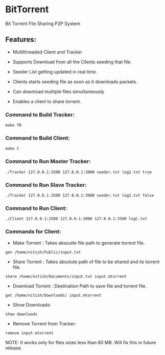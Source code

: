 # BitTorrent
Bit Torrent File Sharing P2P System

## Features:

* Multithreaded Client and Tracker

* Supports Download from all the Cilents seeding that file.

* Seeder List getting updated in real time.

* Clients starts seeding file as soon as it downloads packets.

* Can download multiple files simultaneously

* Enables a client to share torrent.

### Command to Build Tracker:

`make TR`

### Command to Build Client:

`make C`

### Command to Run Master Tracker:

`./Tracker 127.0.0.1:3500 127.0.0.1:3000 seeder.txt log2.txt true`


### Command to Run Slave Tracker:

`./Tracker 127.0.0.1:3500 127.0.0.1:3000 seeder.txt log2.txt false`


### Command to Run Client: 

`./Client 127.0.0.1:2500 127.0.0.1:3000 127.0.0.1:3500 logC.txt`

### Commands for Client:

* Make Torrent : Takes absoulte file path to generate torrent file.

`gen /home/nitish/Public/input.txt`

* Share Torrent : Takes absolute path of file to be shared and its torrent file.

`share /home/nitish/Documents/input.txt input.mtorrent`

* Download Torrent : Destination Path to save file and torrent file.

`get /home/nitish/Downloads/ input.mtorrent`

* Show Downloads:

`show downloads`

* Remove Torrent from Tracker:

`remove input.mtorrent`

NOTE: It works only for files sizes less than 80 MB. Will fix this in future release. 